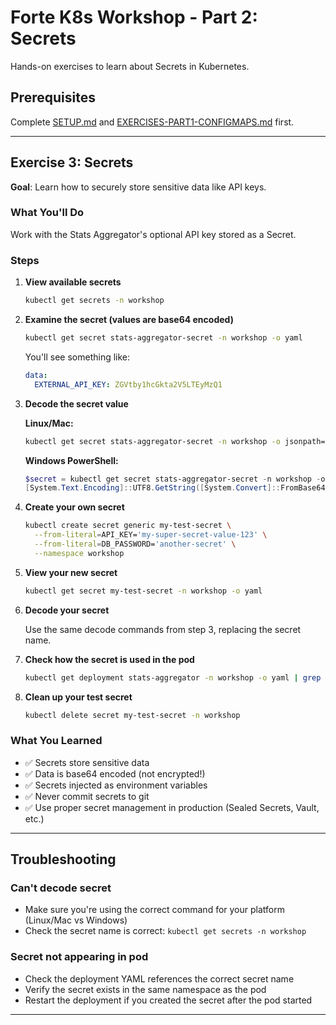 # Forte K8s Workshop - Part 2: Secrets

Hands-on exercises to learn about Secrets in Kubernetes.

## Prerequisites

Complete [SETUP.md](SETUP.md) and [EXERCISES-PART1-CONFIGMAPS.md](EXERCISES-PART1-CONFIGMAPS.md) first.

---

## Exercise 3: Secrets

**Goal**: Learn how to securely store sensitive data like API keys.

### What You'll Do
Work with the Stats Aggregator's optional API key stored as a Secret.

### Steps

1. **View available secrets**

   ```bash
   kubectl get secrets -n workshop
   ```

2. **Examine the secret (values are base64 encoded)**

   ```bash
   kubectl get secret stats-aggregator-secret -n workshop -o yaml
   ```

   You'll see something like:
   ```yaml
   data:
     EXTERNAL_API_KEY: ZGVtby1hcGkta2V5LTEyMzQ1
   ```

3. **Decode the secret value**

   **Linux/Mac:**
   ```bash
   kubectl get secret stats-aggregator-secret -n workshop -o jsonpath='{.data.EXTERNAL_API_KEY}' | base64 -d
   ```

   **Windows PowerShell:**
   ```powershell
   $secret = kubectl get secret stats-aggregator-secret -n workshop -o jsonpath='{.data.EXTERNAL_API_KEY}'
   [System.Text.Encoding]::UTF8.GetString([System.Convert]::FromBase64String($secret))
   ```

4. **Create your own secret**

   ```bash
   kubectl create secret generic my-test-secret \
     --from-literal=API_KEY='my-super-secret-value-123' \
     --from-literal=DB_PASSWORD='another-secret' \
     --namespace workshop
   ```

5. **View your new secret**

   ```bash
   kubectl get secret my-test-secret -n workshop -o yaml
   ```

6. **Decode your secret**

   Use the same decode commands from step 3, replacing the secret name.

7. **Check how the secret is used in the pod**

   ```bash
   kubectl get deployment stats-aggregator -n workshop -o yaml | grep -A 5 secretKeyRef
   ```

8. **Clean up your test secret**

   ```bash
   kubectl delete secret my-test-secret -n workshop
   ```

### What You Learned
- ✅ Secrets store sensitive data
- ✅ Data is base64 encoded (not encrypted!)
- ✅ Secrets injected as environment variables
- ✅ Never commit secrets to git
- ✅ Use proper secret management in production (Sealed Secrets, Vault, etc.)

---

## Troubleshooting

### Can't decode secret
- Make sure you're using the correct command for your platform (Linux/Mac vs Windows)
- Check the secret name is correct: `kubectl get secrets -n workshop`

### Secret not appearing in pod
- Check the deployment YAML references the correct secret name
- Verify the secret exists in the same namespace as the pod
- Restart the deployment if you created the secret after the pod started

---

